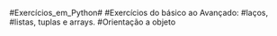 #Exercícios_em_Python#
#Exercícios do básico ao Avançado: 
#laços, 
#listas, tuplas e arrays. 
#Orientação a objeto

